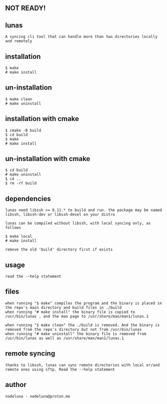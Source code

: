 ## NOT READY!

## lunas

    A syncing cli tool that can handle more than two directories locally and remotely

## installation

    $ make
    # make install

## un-installation

    $ make clean
    # make uninstall

## installation with cmake

    $ cmake -B build
    $ cd build
    $ make
    # make install

## un-installation with cmake

    $ cd build
    # make uninstall
    $ cd ..
    $ rm -rf build

## dependencies

    lunas need libssh >= 0.11.* to build and run. the package may be named libssh, libssh-dev or libssh-devel on your distro

    lunas can be compiled without libssh, with local syncing only, as follows

    $ make local
    # make install

    remove the old 'build' directory first if exists

## usage

    read the --help statement

## files

    when running "$ make" compiles the program and the binary is placed in the repo's main directory and build files in ./build
    when running "# make install" the binary file is copied to /usr/bin/lunas , and the man page to /usr/share/man/man1/lunas.1

    when running "$ make clean" the ./build is removed. And the binary is removed from the repo's directory but not from /usr/bin/lunas
    when running "# make uninstall" the binary file is removed from /usr/bin/lunas as well as /usr/share/man/man1/lunas.1

## remote syncing

    thanks to libssh, lunas can sync remote directories with local or/and remote ones using sftp. Read the --help statement

## author

    nodeluna - nodeluna@proton.me
